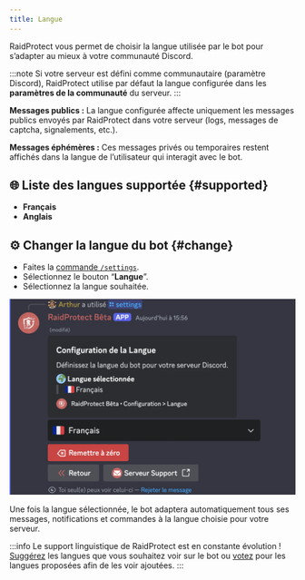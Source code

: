 ```yaml
---
title: Langue
---
```


RaidProtect vous permet de choisir la langue utilisée par le bot pour s’adapter au mieux à votre communauté Discord.

:::note
Si votre serveur est défini comme communautaire (paramètre Discord), RaidProtect utilise par défaut la langue configurée dans les **paramètres de la communauté** du serveur.
:::

**Messages publics :** La langue configurée affecte uniquement les messages publics envoyés par RaidProtect dans votre serveur (logs, messages de captcha, signalements, etc.).

**Messages éphémères :** Ces messages privés ou temporaires restent affichés dans la langue de l’utilisateur qui interagit avec le bot.

## 🌐 Liste des langues supportée  {#supported}

- **Français**
- **Anglais**

## ⚙️ Changer la langue du bot {#change}

- Faites la [commande `/settings`](./setup.md#settings).
- Sélectionnez le bouton “**Langue**”.
- Sélectionnez la langue souhaitée.

![Capture d'écran paramètre langues](./assets/rpBeta-settings-language.webp)

Une fois la langue sélectionnée, le bot adaptera automatiquement tous ses messages, notifications et commandes à la langue choisie pour votre serveur.

:::info
Le support linguistique de RaidProtect est en constante évolution ! [Suggérez](https://suggestions.raidprotect.bot) les langues que vous souhaitez voir sur le bot ou [votez](https://suggestions.raidprotect.bot) pour les langues proposées afin de les voir ajoutées.
:::